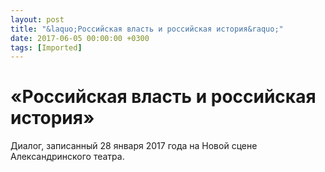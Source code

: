 ```yaml
---
layout: post
title: "&laquo;Российская власть и российская история&raquo;"
date: 2017-06-05 00:00:00 +0300
tags: [Imported]
---
```

# «Российская власть и российская история»

Диалог, записанный 28 января 2017 года на Новой сцене Александринского театра.